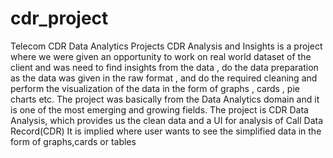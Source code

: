 # cdr_project
Telecom CDR Data Analytics Projects
CDR Analysis and Insights is a project where we were given an opportunity to work on real world dataset of the client and was need to find insights from the data ,
do the data preparation as the data was given in the raw format , and do the required cleaning and perform the visualization of the data in the form of graphs , cards ,
pie charts etc. The project was basically from the Data Analytics domain and it is one of the most emerging and growing fields.
The project is CDR Data Analysis, which provides us  the  clean data and a UI for analysis of Call Data Record(CDR)
It is implied where user wants to see the simplified data in the form of graphs,cards or tables  
